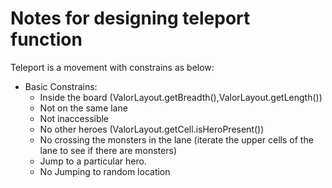 # Notes for designing teleport function

Teleport is a movement with constrains as below:

- Basic Constrains:
  - Inside the board (ValorLayout.getBreadth(),ValorLayout.getLength())
  - Not on the same lane
  - Not inaccessible
  - No other heroes (ValorLayout.getCell.isHeroPresent())
  - No crossing the monsters in the lane (iterate the upper cells of the lane to see if there are monsters)
  - Jump to a particular hero.
  - No Jumping to random location

